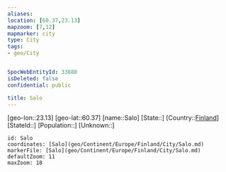 ```yaml
---
aliases: 
location: [60.37,23.13]
mapzoom: [7,12] 
mapmarker: city 
type: City
tags:
- geo/City


SpocWebEntityId: 33888
isDeleted: false
confidential: public

title: Salo
---
```

[geo-lon::23.13]
[geo-lat::60.37]
[name::Salo]
[State::]
[Country::[Finland](geo/Continent/Europe/Finland.md)]
[StateId::]
[Population::]
[Unknown::]


```leaflet
id: Salo
coordinates: [Salo](geo/Continent/Europe/Finland/City/Salo.md)
markerFile: [Salo](geo/Continent/Europe/Finland/City/Salo.md)
defaultZoom: 11 
maxZoom: 18
```


